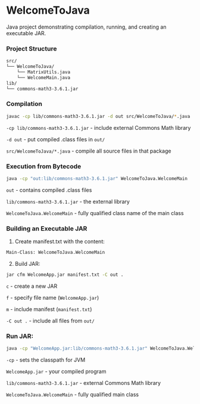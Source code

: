 # WelcomeToJava

Java project demonstrating compilation, running, and creating an executable JAR.

### Project Structure
```bash 
src/
└── WelcomeToJava/
    └── MatrixUtils.java
    └── WelcomeMain.java
lib/
└── commons-math3-3.6.1.jar
```

### Compilation
```bash
javac -cp lib/commons-math3-3.6.1.jar -d out src/WelcomeToJava/*.java
```
`-cp lib/commons-math3-3.6.1.jar` -  include external Commons Math library 

`-d out` - put compiled .class files in `out/`

`src/WelcomeToJava/*.java` - compile all source files in that package


### Execution from Bytecode
```bash 
java -cp "out:lib/commons-math3-3.6.1.jar" WelcomeToJava.WelcomeMain
```
`out` - contains compiled .class files

`lib/commons-math3-3.6.1.jar` - the external library

`WelcomeToJava.WelcomeMain` - fully qualified class name of the main class


### Building an Executable JAR
1. Create manifest.txt with the content:
```bash
Main-Class: WelcomeToJava.WelcomeMain
```
2. Build JAR:
```bash
jar cfm WelcomeApp.jar manifest.txt -C out .
```
`c` - create a new JAR

`f` - specify file name (`WelcomeApp.jar`)

`m` - include manifest (`manifest.txt`)

`-C out .` - include all files from `out/`


### Run JAR:
```bash
java -cp "WelcomeApp.jar:lib/commons-math3-3.6.1.jar" WelcomeToJava.WelcomeMain
```

`-cp` - sets the classpath for JVM

`WelcomeApp.jar` - your compiled program

`lib/commons-math3-3.6.1.jar` - external Commons Math library

`WelcomeToJava.WelcomeMain` - fully qualified main class